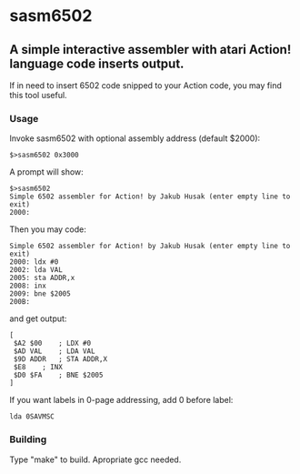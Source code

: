 # sasm6502
## A simple interactive assembler with atari Action! language code inserts output.

If in need to insert 6502 code snipped to your Action code, you may find this tool useful.

### Usage

Invoke sasm6502 with optional assembly address (default $2000):
```
$>sasm6502 0x3000
```
A prompt will show:
```
$>sasm6502 
Simple 6502 assembler for Action! by Jakub Husak (enter empty line to exit)
2000: 
```

Then you may code:

```
Simple 6502 assembler for Action! by Jakub Husak (enter empty line to exit)
2000: ldx #0
2002: lda VAL
2005: sta ADDR,x
2008: inx
2009: bne $2005
200B:
```

and get output:

```
[
 $A2 $00	; LDX #0
 $AD VAL	; LDA VAL
 $9D ADDR	; STA ADDR,X
 $E8	; INX
 $D0 $FA	; BNE $2005
]
```
If you want labels in 0-page addressing, add 0 before label:
```
lda 0SAVMSC
```

### Building

Type "make" to build. Apropriate gcc needed.
